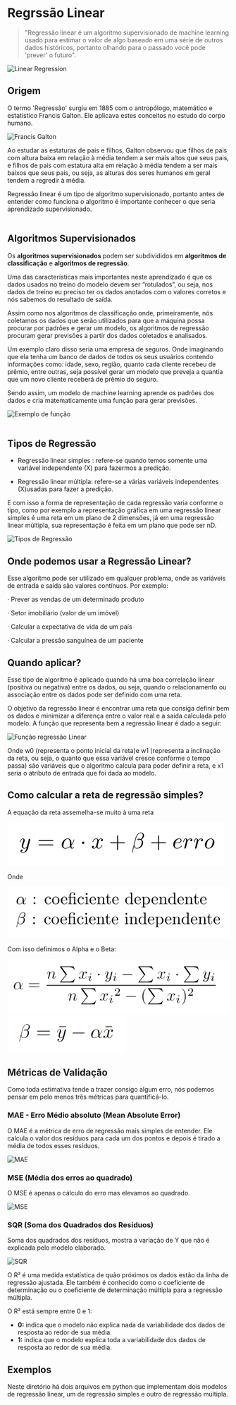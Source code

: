 # Regrssão Linear

>"Regressão linear é um algoritmo supervisionado de machine learning usado para estimar o valor de algo baseado em uma série de outros dados históricos, portanto olhando para o passado você pode 'prever' o futuro".

![Linear Regression](https://miro.medium.com/max/1400/1*JplJixyQxHTRwQvqP7eDrQ.gif)

## Origem

O termo 'Regressão' surgiu em 1885 com o antropólogo, matemático e estatístico Francis Galton. Ele aplicava estes conceitos no estudo do corpo humano.

![Francis Galton](https://miro.medium.com/max/386/0*2dl-pJMeOc0F-A5R)

Ao estudar as estaturas de pais e filhos, Galton observou que filhos de pais com altura baixa em relação à média tendem a ser mais altos que seus pais, e filhos de pais com estatura alta em relação à média tendem a ser mais baixos que seus pais, ou seja, as alturas dos seres humanos em geral tendem a regredir à média.

Regressão linear é um tipo de algoritmo supervisionado, portanto antes de entender como funciona o algoritmo é importante conhecer o que seria aprendizado supervisionado.
</br>
</br>

## Algoritmos Supervisionados

Os **algoritmos supervisionados** podem ser subdivididos em **algoritmos de classificação** e **algoritmos de regressão**.

Uma das características mais importantes neste aprendizado é que os dados usados no treino do modelo devem ser “rotulados”, ou seja, nos dados de treino eu preciso ter os dados anotados com o valores corretos e nós sabemos do resultado de saída.

Assim como nos algoritmos de classificação onde, primeiramente, nós coletamos os dados que serão utilizados para que a máquina possa procurar por padrões e gerar um modelo, os algoritmos de regressão procuram gerar previsões a partir dos dados coletados e analisados.

Um exemplo claro disso seria uma empresa de seguros. Onde imaginando que ela tenha um banco de dados de todos os seus usuários contendo informações como: idade, sexo, região, quanto cada cliente recebeu de prêmio, entre outras, seja possível gerar um modelo que preveja a quantia que um novo cliente receberá de prêmio do seguro.

Sendo assim, um modelo de machine learning aprende os padrões dos dados e cria matematicamente uma função para gerar previsões.

![Exemplo de função](https://miro.medium.com/max/1288/0*yylfN9osCM_tKhw_)
</br>
</br>

## Tipos de Regressão

- Regressão linear simples : refere-se quando temos somente uma variável independente (X) para fazermos a predição.

- Regressão linear múltipla: refere-se a várias variáveis independentes (X)usadas para fazer a predição.

E com isso a forma de representação de cada regressão varia conforme o tipo, como por exemplo a representação gráfica em uma regressão linear simples é uma reta em um plano de 2 dimensões, já em uma regressão linear múltipla, sua representação é feita em um plano que pode ser nD.

![Tipos de Regressão](https://miro.medium.com/max/1400/1*kYeEvedeSMcI2ppvLSDaKw.png)

## Onde podemos usar a Regressão Linear?

Esse algoritmo pode ser utilizado em qualquer problema, onde as variáveis de entrada e saída são valores contínuos. Por exemplo:

· Prever as vendas de um determinado produto

· Setor imobiliário (valor de um imóvel)

· Calcular a expectativa de vida de um país

· Calcular a pressão sanguínea de um paciente

## Quando aplicar?

Esse tipo de algoritmo é aplicado quando há uma boa correlação linear (positiva ou negativa) entre os dados, ou seja, quando o relacionamento ou associação entre os dados pode ser definido com uma reta.

O objetivo da regressão linear é encontrar uma reta que consiga definir bem os dados e minimizar a diferença entre o valor real e a saída calculada pelo modelo. A função que representa bem a regressão linear é dado a seguir:

![Função regressão Linear](https://miro.medium.com/max/1400/0*E-6Yud1vgsM6pV6u)

Onde w0 (representa o ponto inicial da reta)e w1 (representa a inclinação da reta, ou seja, o quanto que essa variável cresce conforme o tempo passa) são variáveis que o algoritmo calcula para poder definir a reta, e x1 seria o atributo de entrada que foi dada ao modelo.

## Como calcular a reta de regressão simples?

A equação da reta assemelha-se muito à uma reta  

<!-- $\begin{equation}
    y = \alpha \cdot x + \beta + erro
\end{equation}$ -->

<img src="./images/regressionLine.png" alt="Reta de Regressão">

Onde

<!-- $\alpha : coeficiente \space dependente$

$\beta : coeficiente \space independente$ -->

<img src="./images/coefs.png" alt="coeficientes">

Com isso definimos o Alpha e o Beta:

<!-- $
\begin{equation}
    \alpha = \frac{n\sum x_i \cdot y_i - \sum x_i \cdot \sum y_i}{n \sum {x_i}^2 - (\sum x_i)^2} 
\end{equation}
$
$
\begin{equation}
    \beta = \bar{y} - \alpha \bar{x}
\end{equation}
$ -->

<img src="./images/alpha.png" alt="alpha">

<img src="./images/beta.png" alt="beta">

## Métricas de Validação

Como toda estimativa tende a trazer consigo algum erro, nós podemos pensar em pelo menos três métricas para quantificá-lo.

### MAE - Erro Médio absoluto (Mean Absolute Error)

O MAE é a métrica de erro de regressão mais simples de entender. Ele calcula o valor dos resíduos para cada um dos pontos e depois é tirado a média de todos esses resíduos.

![MAE](https://miro.medium.com/max/1400/0*nruMtzDtZjauyUQ7.jpg)

### MSE (Média dos erros ao quadrado)

O MSE é apenas o cálculo do erro mas elevamos ao quadrado.

![MSE](https://miro.medium.com/max/1400/1*EI9mQhCNLrdgTXVAp-6tXg.png)

### SQR (Soma dos Quadrados dos Resíduos)

Soma dos quadrados dos resíduos, mostra a variação de Y que não é explicada pelo modelo elaborado.

![SQR](https://miro.medium.com/max/1400/1*YC_sAM5AZFmkNeol4BdynA.png)

O R² é uma medida estatística de quão próximos os dados estão da linha de regressão ajustada. Ele também é conhecido como o coeficiente de determinação ou o coeficiente de determinação múltipla para a regressão múltipla.

O R² está sempre entre 0 e 1:

- **0:** indica que o modelo não explica nada da variabilidade dos dados de resposta ao redor de sua média.
- **1:** indica que o modelo explica toda a variabilidade dos dados de resposta ao redor de sua média.


## Exemplos

Neste diretório há dois arquivos em python que implementam dois modelos de regressão linear, um de regressão simples e outro de regressão múltipla.
